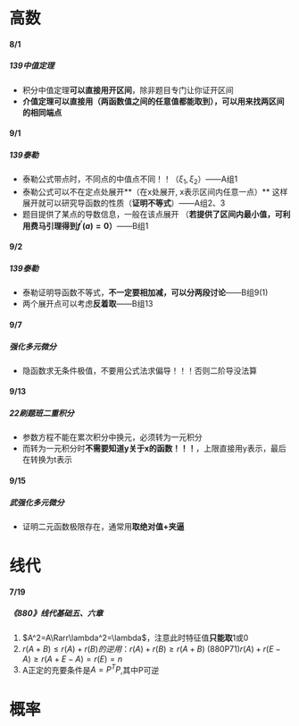 # 高数

#### 8/1

##### 139中值定理

+ 积分中值定理**可以直接用开区间**，除非题目专门让你证开区间
+ **介值定理可以直接用（两函数值之间的任意值都能取到），可以用来找两区间的相同端点**



#### 9/1

##### 139泰勒

+ 泰勒公式带点时，不同点的中值点不同！！（$\xi_1,\xi_2$）——A组1
+ 泰勒公式可以不在定点处展开**（在x处展开, x表示区间内任意一点）**
  这样展开就可以研究导函数的性质（**证明不等式**）——A组2、3
+ 题目提供了某点的导数信息，一般在该点展开
  （**若提供了区间内最小值，可利用费马引理得到$f^{'}(a)=0$）**——B组1



#### 9/2

##### 139泰勒

+ 泰勒证明导函数不等式，**不一定要相加减，可以分两段讨论**——B组9(1)
+ 两个展开点可以考虑**反着取**——B组13



#### 9/7

##### 强化多元微分

+ 隐函数求无条件极值，不要用公式法求偏导！！！否则二阶导没法算

#### 9/13

##### 22刷题班二重积分

+ 参数方程不能在累次积分中换元，必须转为一元积分
+ 而转为一元积分时**不需要知道y关于x的函数！！！**，上限直接用y表示，最后在转换为t表示



#### 9/15

##### 武强化多元微分

+ 证明二元函数极限存在，通常用**取绝对值+夹逼**





# 线代

#### 7/19

##### 《880》线代基础五、六章

1. $A^2=A\Rarr\lambda^2=\lambda$，注意此时特征值**只能取**1或0
2. $r(A+B)\le r(A)+r(B)的逆用：r(A)+r(B)\ge r(A+B)$
   (880P71)$r(A)+r(E-A)\ge r(A+E-A) = r(E)=n$
3. A正定的充要条件是$A=P^TP$,其中P可逆









# 概率

